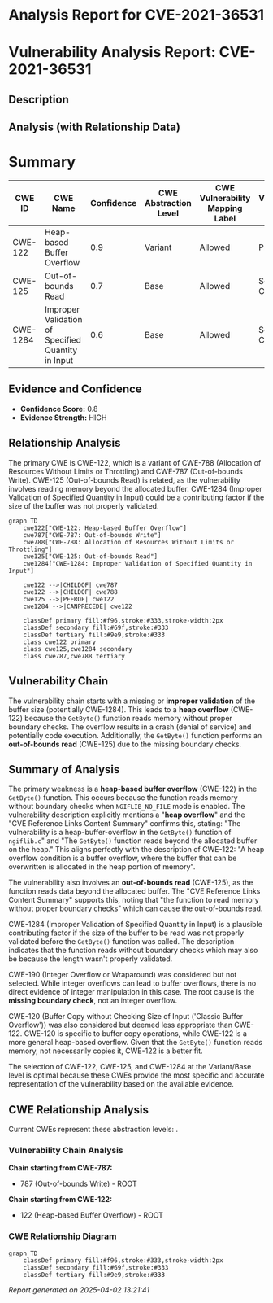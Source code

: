 # Analysis Report for CVE-2021-36531

# Vulnerability Analysis Report: CVE-2021-36531

## Description



## Analysis (with Relationship Data)

# Summary
| CWE ID | CWE Name | Confidence | CWE Abstraction Level | CWE Vulnerability Mapping Label | CWE-Vulnerability Mapping Notes |
|---|---|---|---|---|---|
| CWE-122 | Heap-based Buffer Overflow | 0.9 | Variant | Allowed | Primary CWE |
| CWE-125 | Out-of-bounds Read | 0.7 | Base | Allowed | Secondary Candidate |
| CWE-1284 | Improper Validation of Specified Quantity in Input | 0.6 | Base | Allowed | Secondary Candidate |

## Evidence and Confidence

*   **Confidence Score:** 0.8
*   **Evidence Strength:** HIGH

## Relationship Analysis
The primary CWE is CWE-122, which is a variant of CWE-788 (Allocation of Resources Without Limits or Throttling) and CWE-787 (Out-of-bounds Write). CWE-125 (Out-of-bounds Read) is related, as the vulnerability involves reading memory beyond the allocated buffer. CWE-1284 (Improper Validation of Specified Quantity in Input) could be a contributing factor if the size of the buffer was not properly validated.

```mermaid
graph TD
    cwe122["CWE-122: Heap-based Buffer Overflow"]
    cwe787["CWE-787: Out-of-bounds Write"]
    cwe788["CWE-788: Allocation of Resources Without Limits or Throttling"]
    cwe125["CWE-125: Out-of-bounds Read"]
    cwe1284["CWE-1284: Improper Validation of Specified Quantity in Input"]

    cwe122 -->|CHILDOF| cwe787
    cwe122 -->|CHILDOF| cwe788
    cwe125 -->|PEEROF| cwe122
    cwe1284 -->|CANPRECEDE| cwe122

    classDef primary fill:#f96,stroke:#333,stroke-width:2px
    classDef secondary fill:#69f,stroke:#333
    classDef tertiary fill:#9e9,stroke:#333
    class cwe122 primary
    class cwe125,cwe1284 secondary
    class cwe787,cwe788 tertiary
```

## Vulnerability Chain
The vulnerability chain starts with a missing or **improper validation** of the buffer size (potentially CWE-1284). This leads to a **heap overflow** (CWE-122) because the `GetByte()` function reads memory without proper boundary checks. The overflow results in a crash (denial of service) and potentially code execution. Additionally, the `GetByte()` function performs an **out-of-bounds read** (CWE-125) due to the missing boundary checks.

## Summary of Analysis
The primary weakness is a **heap-based buffer overflow** (CWE-122) in the `GetByte()` function. This occurs because the function reads memory without boundary checks when `NGIFLIB_NO_FILE` mode is enabled. The vulnerability description explicitly mentions a "**heap overflow**" and the "CVE Reference Links Content Summary" confirms this, stating: "The vulnerability is a heap-buffer-overflow in the `GetByte()` function of `ngiflib.c`" and "The `GetByte()` function reads beyond the allocated buffer on the heap." This aligns perfectly with the description of CWE-122: "A heap overflow condition is a buffer overflow, where the buffer that can be overwritten is allocated in the heap portion of memory".

The vulnerability also involves an **out-of-bounds read** (CWE-125), as the function reads data beyond the allocated buffer. The "CVE Reference Links Content Summary" supports this, noting that "the function to read memory without proper boundary checks" which can cause the out-of-bounds read.

CWE-1284 (Improper Validation of Specified Quantity in Input) is a plausible contributing factor if the size of the buffer to be read was not properly validated before the `GetByte()` function was called. The description indicates that the function reads without boundary checks which may also be because the length wasn't properly validated.

CWE-190 (Integer Overflow or Wraparound) was considered but not selected. While integer overflows can lead to buffer overflows, there is no direct evidence of integer manipulation in this case. The root cause is the **missing boundary check**, not an integer overflow.

CWE-120 (Buffer Copy without Checking Size of Input ('Classic Buffer Overflow')) was also considered but deemed less appropriate than CWE-122. CWE-120 is specific to buffer copy operations, while CWE-122 is a more general heap-based overflow. Given that the `GetByte()` function reads memory, not necessarily copies it, CWE-122 is a better fit.

The selection of CWE-122, CWE-125, and CWE-1284 at the Variant/Base level is optimal because these CWEs provide the most specific and accurate representation of the vulnerability based on the available evidence.


## CWE Relationship Analysis

Current CWEs represent these abstraction levels: .


### Vulnerability Chain Analysis

**Chain starting from CWE-787:**
- 787 (Out-of-bounds Write) - ROOT


**Chain starting from CWE-122:**
- 122 (Heap-based Buffer Overflow) - ROOT



### CWE Relationship Diagram

```mermaid
graph TD
    classDef primary fill:#f96,stroke:#333,stroke-width:2px
    classDef secondary fill:#69f,stroke:#333
    classDef tertiary fill:#9e9,stroke:#333
```



*Report generated on 2025-04-02 13:21:41*

